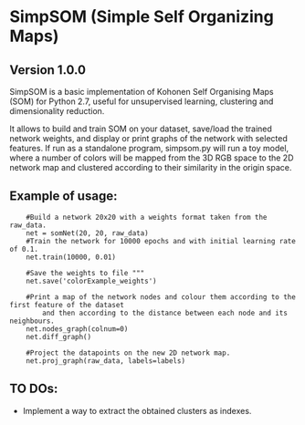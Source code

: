 # SimpSOM (Simple Self Organizing Maps) 
## Version 1.0.0

SimpSOM is a basic implementation of Kohonen Self Organising Maps (SOM) for Python 2.7, 
useful for unsupervised learning, clustering and dimensionality reduction.

It allows to build and train SOM on your dataset, save/load the trained network weights, and display or print graphs 
of the network with selected features. 
If run as a standalone program, simpsom.py will run a toy model, where a number of colors will be mapped from the 3D
RGB space to the 2D network map and clustered according to their similarity in the origin space.



## Example of usage:

```
	#Build a network 20x20 with a weights format taken from the raw_data. 
	net = somNet(20, 20, raw_data)
	#Train the network for 10000 epochs and with initial learning rate of 0.1. 
	net.train(10000, 0.01)

	#Save the weights to file """
	net.save('colorExample_weights')
	
	#Print a map of the network nodes and colour them according to the first feature of the dataset
		and then according to the distance between each node and its neighbours.
	net.nodes_graph(colnum=0)
	net.diff_graph()
	
	#Project the datapoints on the new 2D network map.
	net.proj_graph(raw_data, labels=labels)
```

## TO DOs:

- Implement a way to extract the obtained clusters as indexes.